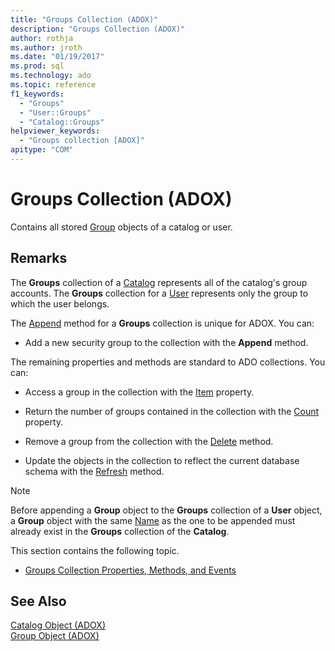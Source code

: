 ```yaml
---
title: "Groups Collection (ADOX)"
description: "Groups Collection (ADOX)"
author: rothja
ms.author: jroth
ms.date: "01/19/2017"
ms.prod: sql
ms.technology: ado
ms.topic: reference
f1_keywords:
  - "Groups"
  - "User::Groups"
  - "Catalog::Groups"
helpviewer_keywords:
  - "Groups collection [ADOX]"
apitype: "COM"
---
```

# Groups Collection (ADOX)
Contains all stored [Group](./group-object-adox.md) objects of a catalog or user.  
  
## Remarks  
 The **Groups** collection of a [Catalog](./catalog-object-adox.md) represents all of the catalog's group accounts. The **Groups** collection for a [User](./user-object-adox.md) represents only the group to which the user belongs.  
  
 The [Append](./append-method-adox-groups.md) method for a **Groups** collection is unique for ADOX. You can:  
  
-   Add a new security group to the collection with the **Append** method.  
  
 The remaining properties and methods are standard to ADO collections. You can:  
  
-   Access a group in the collection with the [Item](../ado-api/item-property-ado.md) property.  
  
-   Return the number of groups contained in the collection with the [Count](../ado-api/count-property-ado.md) property.  
  
-   Remove a group from the collection with the [Delete](./delete-method-adox-collections.md) method.  
  
-   Update the objects in the collection to reflect the current database schema with the [Refresh](../ado-api/refresh-method-ado.md) method.  
  
> [!NOTE]
>  Before appending a **Group** object to the **Groups** collection of a **User** object, a **Group** object with the same [Name](./name-property-adox.md) as the one to be appended must already exist in the **Groups** collection of the **Catalog**.  
  
 This section contains the following topic.  
  
-   [Groups Collection Properties, Methods, and Events](./groups-collection-properties-methods-and-events.md)  
  
## See Also  
 [Catalog Object (ADOX)](./catalog-object-adox.md)   
 [Group Object (ADOX)](./group-object-adox.md)